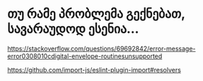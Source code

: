 # თუ რამე პრობლემა გექნებათ, სავარაუდოდ ესენია...

https://stackoverflow.com/questions/69692842/error-message-error0308010cdigital-envelope-routinesunsupported

https://github.com/import-js/eslint-plugin-import#resolvers
